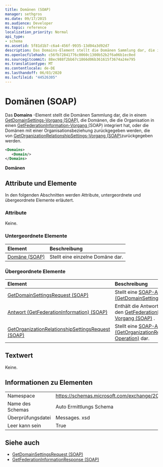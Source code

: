 ```yaml
---
title: Domänen (SOAP)
manager: sethgros
ms.date: 09/17/2015
ms.audience: Developer
ms.topic: reference
localization_priority: Normal
api_type:
- schema
ms.assetid: 5f81d1b7-c6a4-456f-9935-13d04a3d92d7
description: Das Domains-Element stellt die Domänen Sammlung dar, die in einem GetDomainSettings-Vorgang (SOAP), die Domänen, die die Organisation in einen GetFederationInformation-Vorgang (SOAP) integriert hat, oder die Domänen mit einer Organisationsbeziehung zurückgegeben werden, die von GetOrganizationRelationshipSettings-Vorgang (SOAP) zurückgegeben werden.
ms.openlocfilehash: c56fb72841776c0060c1300b52b2f6a06b1ec0ed
ms.sourcegitcommit: 88ec988f2bb67c1866d06b361615f3674a24e795
ms.translationtype: MT
ms.contentlocale: de-DE
ms.lasthandoff: 06/03/2020
ms.locfileid: "44526305"
---
```

# <a name="domains-soap"></a>Domänen (SOAP)

Das **Domains** -Element stellt die Domänen Sammlung dar, die in einem [GetDomainSettings-Vorgang (SOAP)](getdomainsettings-operation-soap.md), die Domänen, die die Organisation in einen [GetFederationInformation-Vorgang (](getfederationinformation-operation-soap.md)SOAP) integriert hat, oder die Domänen mit einer Organisationsbeziehung zurückgegeben werden, die von [GetOrganizationRelationshipSettings-Vorgang (SOAP)](getorganizationrelationshipsettings-operation-soap.md)zurückgegeben werden.
  
```XML
<Domains>
   <Domain/>
</Domains>
```

 **Domänen**
## <a name="attributes-and-elements"></a>Attribute und Elemente

In den folgenden Abschnitten werden Attribute, untergeordnete und übergeordnete Elemente erläutert.
  
### <a name="attributes"></a>Attribute

Keine.
  
### <a name="child-elements"></a>Untergeordnete Elemente

|**Element**|**Beschreibung**|
|:-----|:-----|
|[Domäne (SOAP)](domain-soap.md) <br/> |Stellt eine einzelne Domäne dar.  <br/> |
   
### <a name="parent-elements"></a>Übergeordnete Elemente

|**Element**|**Beschreibung**|
|:-----|:-----|
|[GetDomainSettingsRequest (SOAP)](getdomainsettingsrequest-soap.md) <br/> |Stellt eine [SOAP-Anforderung (GetDomainSettings Operation)](getdomainsettings-operation-soap.md) dar.  <br/> |
|[Antwort (GetFederationInformation) (SOAP)](response-getfederationinformationsoap.md) <br/> |Enthält die Antwortinformationen für den [GetFederationInformation-Vorgang (SOAP)](getfederationinformation-operation-soap.md) .  <br/> |
|[GetOrganizationRelationshipSettingsRequest (SOAP)](getorganizationrelationshipsettingsrequest-soap.md) <br/> |Stellt eine [SOAP-Anforderung (GetOrganizationRelationshipSettings Operation)](getorganizationrelationshipsettings-operation-soap.md) dar.  <br/> |
   
## <a name="text-value"></a>Textwert

Keine.
  
## <a name="element-information"></a>Informationen zu Elementen

|||
|:-----|:-----|
|Namespace  <br/> |https://schemas.microsoft.com/exchange/2010/Autodiscover  <br/> |
|Name des Schemas  <br/> |Auto Ermittlungs Schema  <br/> |
|Überprüfungsdatei  <br/> |Messages. xsd  <br/> |
|Leer kann sein  <br/> |True  <br/> |
   
## <a name="see-also"></a>Siehe auch

- [GetDomainSettingsRequest (SOAP)](getdomainsettingsrequest-soap.md)  
- [GetFederationInformationResponse (SOAP)](getfederationinformationresponse-soap.md)

